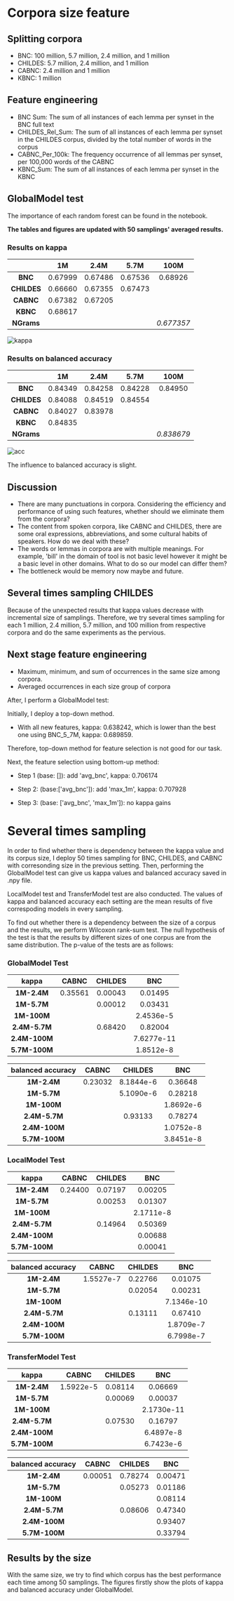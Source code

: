 # Corpora size feature
## Splitting corpora 
- BNC: 100 million, 5.7 million, 2.4 million, and 1 million
- CHILDES: 5.7 million, 2.4 million, and 1 million
- CABNC: 2.4 million and 1 million
- KBNC: 1 million

## Feature engineering
- BNC Sum: The sum of all instances of each lemma per synset in the BNC full text
- CHILDES_Rel_Sum: The sum of all instances of each lemma per synset in the CHILDES corpus, divided by the total number of words in the corpus
- CABNC_Per_100k: The frequency occurrence of all lemmas per synset, per 100,000 words of the CABNC
- KBNC_Sum: The sum of all instances of each lemma per synset in the KBNC

## GlobalModel test
The importance of each random forest can be found in the notebook.

**The tables and figures are updated with 50 samplings' averaged results.**

### Results on kappa

|             |   1M    |  2.4M   |  5.7M   |    100M    |
| :---------: | :-----: | :-----: | :-----: | :--------: |
|   **BNC**   | 0.67999 | 0.67486 | 0.67536 |  0.68926   |
| **CHILDES** | 0.66660 | 0.67355 | 0.67473 |            |
|  **CABNC**  | 0.67382 | 0.67205 |         |            |
|  **KBNC**   | 0.68617 |         |         |            |
| **NGrams**  |         |         |         | *0.677357* |

![kappa](https://github.com/DanferWang/Basic_Level_work/blob/main/corpora_size/readme.assets/updated_50samplings_avg_kappa.png?raw=true)


### Results on balanced accuracy

|             |   1M    |  2.4M   |  5.7M   |    100M    |
| :---------: | :-----: | :-----: | :-----: | :--------: |
|   **BNC**   | 0.84349 | 0.84258 | 0.84228 |  0.84950   |
| **CHILDES** | 0.84088 | 0.84519 | 0.84554 |            |
|  **CABNC**  | 0.84027 | 0.83978 |         |            |
|  **KBNC**   | 0.84835 |         |         |            |
| **NGrams**  |         |         |         | *0.838679* |

![acc](https://github.com/DanferWang/Basic_Level_work/blob/main/corpora_size/readme.assets/updated_50samplings_avg_balancedacc.png?raw=true)

The influence to balanced accuracy is slight.

## Discussion

- There are many punctuations in corpora. Considering the efficiency and performance of using such features, whether should we eliminate them from the corpora?
- The content from spoken corpora, like CABNC and CHILDES, there are some oral expressions, abbreviations, and some cultural habits of speakers. How do we deal with these?
- The words or lemmas in corpora are with multiple meanings. For example, 'bill' in the domain of tool is not basic level however it might be a basic level in other domains. What to do so our model can differ them?
- The bottleneck would be memory now maybe and future.

## Several times sampling CHILDES

Because of the unexpected results that kappa values decrease with incremental size of samplings. Therefore, we try several times sampling for each 1 million, 2.4 million, 5.7 million, and 100 million from respective corpora and do the same experiments as the pervious.



## Next stage feature engineering

- Maximum, minimum, and sum of occurrences in the same size among corpora.
- Averaged occurrences in each size group of corpora

After, I perform a GlobalModel test:

Initially, I deploy a top-down method. 

- With all new features, kappa: 0.638242, which is lower than the best one using BNC_5_7M, kappa: 0.689859.

Therefore, top-down method for feature selection is not good for our task.

Next, the feature selection using bottom-up method:

- Step 1 (base: []): add 'avg_bnc', kappa: 0.706174

- Step 2: (base:['avg_bnc']): add 'max_1m', kappa: 0.707928

- Step 3: (base: ['avg_bnc', 'max_1m']): no kappa gains


# Several times sampling

In order to find whether there is dependency between the kappa value and its corpus size, I deploy 50 times sampling for BNC, CHILDES, and CABNC with corresonding size in the previous setting. Then, performing the GlobalModel test can give us kappa values and balanced accuracy saved in .npy file.

LocalModel test and TransferModel test are also conducted. The values of kappa and balanced accuracy each setting are the mean results of five correspoding models in every sampling.

To find out whether there is a dependency between the size of a corpus and the results, we perform Wilcoxon rank-sum test. The null hypothesis of the test is that the results by different sizes of one corpus are from the same distribution. The p-value of the tests are as follows:

### GlobalModel Test

|     kappa     |  CABNC  | CHILDES |    BNC     |
| :-----------: | :-----: | :-----: | :--------: |
|  **1M-2.4M**  | 0.35561 | 0.00043 |  0.01495   |
|  **1M-5.7M**  |         | 0.00012 |  0.03431   |
|  **1M-100M**  |         |         | 2.4536e-5  |
| **2.4M-5.7M** |         | 0.68420 |  0.82004   |
| **2.4M-100M** |         |         | 7.6277e-11 |
| **5.7M-100M** |         |         | 1.8512e-8  |

| balanced accuracy |  CABNC  |  CHILDES  |    BNC    |
| :---------------: | :-----: | :-------: | :-------: |
|    **1M-2.4M**    | 0.23032 | 8.1844e-6 |  0.36648  |
|    **1M-5.7M**    |         | 5.1090e-6 |  0.28218  |
|    **1M-100M**    |         |           | 1.8692e-6 |
|   **2.4M-5.7M**   |         |  0.93133  |  0.78274  |
|   **2.4M-100M**   |         |           | 1.0752e-8 |
|   **5.7M-100M**   |         |           | 3.8451e-8 |

### LocalModel Test

|     kappa     |  CABNC  | CHILDES |    BNC    |
| :-----------: | :-----: | :-----: | :-------: |
|  **1M-2.4M**  | 0.24400 | 0.07197 |  0.00205  |
|  **1M-5.7M**  |         | 0.00253 |  0.01307  |
|  **1M-100M**  |         |         | 2.1711e-8 |
| **2.4M-5.7M** |         | 0.14964 |  0.50369  |
| **2.4M-100M** |         |         |  0.00688  |
| **5.7M-100M** |         |         |  0.00041  |

| balanced accuracy |   CABNC   | CHILDES |    BNC     |
| :---------------: | :-------: | :-----: | :--------: |
|    **1M-2.4M**    | 1.5527e-7 | 0.22766 |  0.01075   |
|    **1M-5.7M**    |           | 0.02054 |  0.00231   |
|    **1M-100M**    |           |         | 7.1346e-10 |
|   **2.4M-5.7M**   |           | 0.13111 |  0.67410   |
|   **2.4M-100M**   |           |         | 1.8709e-7  |
|   **5.7M-100M**   |           |         | 6.7998e-7  |

### TransferModel Test

|     kappa     |   CABNC   | CHILDES |    BNC     |
| :-----------: | :-------: | :-----: | :--------: |
|  **1M-2.4M**  | 1.5922e-5 | 0.08114 |  0.06669   |
|  **1M-5.7M**  |           | 0.00069 |  0.00037   |
|  **1M-100M**  |           |         | 2.1730e-11 |
| **2.4M-5.7M** |           | 0.07530 |  0.16797   |
| **2.4M-100M** |           |         | 6.4897e-8  |
| **5.7M-100M** |           |         | 6.7423e-6  |

| balanced accuracy |  CABNC  | CHILDES |   BNC   |
| :---------------: | :-----: | :-----: | :-----: |
|    **1M-2.4M**    | 0.00051 | 0.78274 | 0.00471 |
|    **1M-5.7M**    |         | 0.05273 | 0.01186 |
|    **1M-100M**    |         |         | 0.08114 |
|   **2.4M-5.7M**   |         | 0.08606 | 0.47340 |
|   **2.4M-100M**   |         |         | 0.93407 |
|   **5.7M-100M**   |         |         | 0.33794 |

## Results by the size

With the same size, we try to find which corpus has the best performance each time among 50 samplings. The figures firstly show the plots of kappa and balanced accuracy under GlobalModel.

